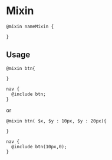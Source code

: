 # Mixin

```
@mixin nameMixin {
  
}
```
## Usage
```
@mixin btn{
  
}
```

```
nav {
  @include btn;
}
```
or

```
@mixin btn( $x, $y : 10px, $y : 20px){
  
}
```

```
nav {
  @include btn(10px,0);
}
```


